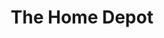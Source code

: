 ---
title: "The Home Depot"
url: /austin/the-home-depot-north-mopac-expressway/
shop: doityourself
---